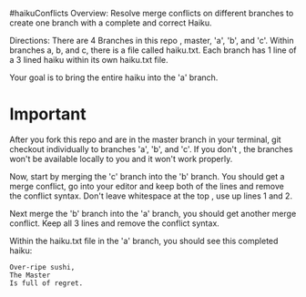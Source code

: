 #haikuConflicts
Overview: Resolve merge conflicts on different branches to create one branch with a complete and correct Haiku.

Directions: There are 4 Branches in this repo , master, 'a', 'b', and 'c'. Within branches a, b, and c, there is a file called haiku.txt. Each branch has 1 line of a 3 lined haiku within its own haiku.txt file.

Your goal is to bring the entire haiku into the 'a' branch.

# Important
After you fork this repo and are in the master branch in your terminal, git checkout individually to branches 'a', 'b', and 'c'.
If you don't , the branches won't be available locally to you and it won't work properly.

Now, start by merging the 'c' branch into the 'b' branch. You should get a merge conflict, go into your editor and keep both of the lines and remove the conflict syntax. Don't leave whitespace at the top , use up lines 1 and 2.

Next merge the 'b' branch into the 'a' branch, you should get another merge conflict. Keep all 3 lines and remove the conflict syntax.

Within the haiku.txt file in the 'a' branch, you should see this completed haiku:

```
Over-ripe sushi,
The Master
Is full of regret.
```
